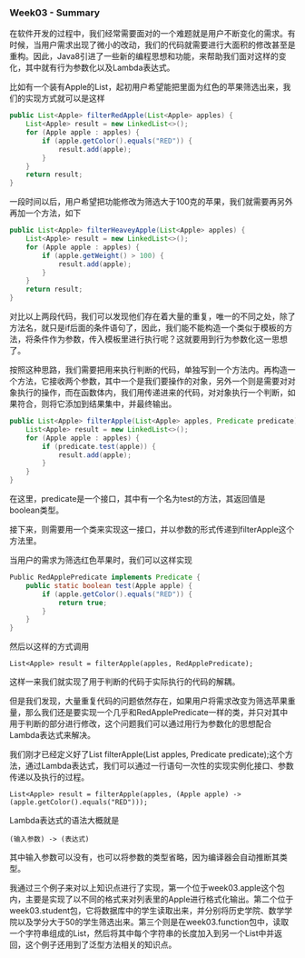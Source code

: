 ### Week03 - Summary

在软件开发的过程中，我们经常需要面对的一个难题就是用户不断变化的需求。有时候，当用户需求出现了微小的改动，我们的代码就需要进行大面积的修改甚至是重构。因此，Java8引进了一些新的编程思想和功能，来帮助我们面对这样的变化，其中就有行为参数化以及Lambda表达式。

比如有一个装有Apple的List，起初用户希望能把里面为红色的苹果筛选出来，我们的实现方式就可以是这样

```java
public List<Apple> filterRedApple(List<Apple> apples) {
    List<Apple> result = new LinkedList<>();
    for (Apple apple : apples) {
        if (apple.getColor().equals("RED")) {
            result.add(apple);
        }
    }
    return result;
}
```

一段时间以后，用户希望把功能修改为筛选大于100克的苹果，我们就需要再另外再加一个方法，如下

```java
public List<Apple> filterHeaveyApple(List<Apple> apples) {
	List<Apple> result = new LinkedList<>();
	for (Apple apple : apples) {
		if (apple.getWeight() > 100) {
            result.add(apple);
        }
	}
    return result;
}
```

对比以上两段代码，我们可以发现他们存在着大量的重复，唯一的不同之处，除了方法名，就只是if后面的条件语句了，因此，我们能不能构造一个类似于模板的方法，将条件作为参数，传入模板里进行执行呢？这就要用到行为参数化这一思想了。

按照这种思路，我们需要把用来执行判断的代码，单独写到一个方法内。再构造一个方法，它接收两个参数，其中一个是我们要操作的对象，另外一个则是需要对对象执行的操作，而在函数体内，我们用传递进来的代码，对对象执行一个判断，如果符合，则将它添加到结果集中，并最终输出。

```java
public List<Apple> filterApple(List<Apple> apples, Predicate predicate) {
	List<Apple> result = new LinkedList<>();
    for (Apple apple : apples) {
        if (predicate.test(apple)) {
            result.add(apple);
        }
    }
}
```

在这里，predicate是一个接口，其中有一个名为test的方法，其返回值是boolean类型。

接下来，则需要用一个类来实现这一接口，并以参数的形式传递到filterApple这个方法里。

当用户的需求为筛选红色苹果时，我们可以这样实现

```java
Public RedApplePredicate implements Predicate {
    public static boolean test(Apple apple) {
        if (apple.getColor().equals("RED")) {
            return true;
        }
    }
}
```

然后以这样的方式调用

```
List<Apple> result = filterApple(apples, RedApplePredicate);
```

这样一来我们就实现了用于判断的代码于实际执行的代码的解耦。

但是我们发现，大量重复代码的问题依然存在，如果用户将需求改变为筛选苹果重量，那么我们还是要实现一个几乎和RedApplePredicate一样的类，并只对其中用于判断的部分进行修改，这个问题我们可以通过用行为参数化的思想配合Lambda表达式来解决。

我们刚才已经定义好了List<Apple> filterApple(List<Apple> apples, Predicate predicate);这个方法，通过Lambda表达式，我们可以通过一行语句一次性的实现实例化接口、参数传递以及执行的过程。

```
List<Apple> result = filterApple(apples, (Apple apple) -> (apple.getColor().equals("RED")));
```

Lambda表达式的语法大概就是

```
(输入参数) -> (表达式)
```

其中输入参数可以没有，也可以将参数的类型省略，因为编译器会自动推断其类型。

我通过三个例子来对以上知识点进行了实现，第一个位于week03.apple这个包内，主要是实现了以不同的格式来对列表里的Apple进行格式化输出。第二个位于week03.student包，它将数据库中的学生读取出来，并分别将历史学院、数学学院以及学分大于50的学生筛选出来。第三个则是在week03.function包中，读取一个字符串组成的List，然后将其中每个字符串的长度加入到另一个List中并返回，这个例子还用到了泛型方法相关的知识点。